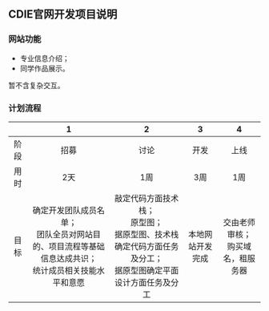 ## CDIE官网开发项目说明

### 网站功能

 - 专业信息介绍；
 - 同学作品展示。
 
 暂不含复杂交互。

### 计划流程

|  | **1** | **2** | **3** | **4** |
| :----: | :----: | :----: | :----: | :----: |
| 阶段 | 招募 | 讨论 | 开发 | 上线 |
| 用时 | 2天 | 1周 | 3周 | 1周 |
| 目标 | 确定开发团队成员名单；<br>团队全员对网站目的、项目流程等基础信息达成共识；<br>统计成员相关技能水平和意愿 | 敲定代码方面技术栈；<br>原型图；<br>据原型图、技术栈确定代码方面任务及分工；<br>据原型图确定平面设计方面任务及分工 | 本地网站开发完成 | 交由老师审核；<br>购买域名，租服务器 |
